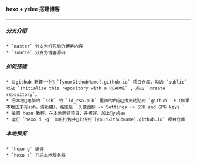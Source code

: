 #### hexo + yelee 搭建博客
___

##### 分支介绍
    * `master` 分支为打包后的博客内容
    * `source` 分支为博客源码

##### 如何搭建
    * 在github 新建一个 `[yourGithubName].github.io` 项目仓库，勾选 `public` 以及 `Initialize this repository with a README` , 点击 `create repository`。
    * 把本地电脑的 `ssh` 的 `id_rsa.pub` 里面的内容拷贝粘贴到 `github` 上（如果本地还未有ssh，请新建），路径是 `头像图标 -> Settings -> SSH and GPG keys `
    * 按照 hexo 教程，在本地新建项目，并搭好，加上yelee
    * 运行 `hexo d -g` 即可打包并上传到`[yourGithubName].github.io` 项目仓库

##### 本地预览
    * `hexo g` 编译
    * `hexo s` 开启本地服务器

